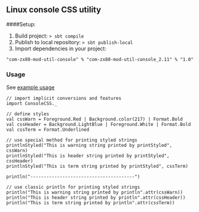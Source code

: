 ## Linux console CSS utility

####Setup:
1. Build project: `> sbt compile`
2. Publish to local repository: `> sbt publish-local`
3. Import dependencies in your project:
```
"com-zx80-mod-util-console" % "com-zx80-mod-util-console_2.11" % "1.0"
```

### Usage
See [example usage](https://github.com/zx80live/com.zx80.mod.util.console/blob/master/src/test/scala/com/zx80/mod/util/console/ConsoleCSSSpec.scala)

```
// import implicit conversions and features
import ConsoleCSS._

// define styles
val cssWarn = Foreground.Red | Background.color(217) | Format.Bold
val cssHeader = Background.LightBlue | Foreground.White | Format.Bold
val cssTerm = Format.Underlined

// use special method for printing styled strings
printlnStyled("This is warning string printed by printStyled", cssWarn)
printlnStyled("This is header string printed by printStyled", cssHeader)
printlnStyled("This is term string printed by printStyled", cssTerm)

println("---------------------------------------")

// use classic println for printing styled strings
println("This is warning string printed by println".attr(cssWarn))
println("This is header string printed by println".attr(cssHeader))
println("This is term string printed by println".attr(cssTerm))
```

